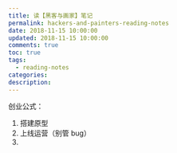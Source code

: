 ```yaml
---
title: 读【黑客与画家】笔记
permalink: hackers-and-painters-reading-notes
date: 2018-11-15 10:00:00
updated: 2018-11-15 10:00:00
comments: true
toc: true
tags:
  - reading-notes
categories:
description:
---
```


创业公式：

1. 搭建原型
2. 上线运营（别管 bug）
3.
